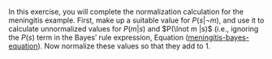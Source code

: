 

In this exercise, you will complete the
normalization calculation for the meningitis example. First, make up a
suitable value for $P(s$|$\lnot m)$, and use it to calculate
unnormalized values for $P(m$|$s)$ and $P(\lnot m $|$s)$
(i.e., ignoring the $P(s)$ term in the Bayes’ rule expression,
Equation (<a class="equationRef" title="" href="#">meningitis-bayes-equation</a>). Now normalize
these values so that they add to 1.
